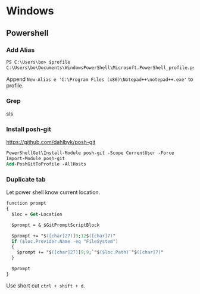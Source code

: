 
# Windows

## Powershell

### Add Alias

```ps
PS C:\Users\bo> $profile
C:\Users\bo\Documents\WindowsPowerShell\Microsoft.PowerShell_profile.ps1 
```
Append `New-Alias e 'C:\Program Files (x86)\Notepad++\notepad++.exe'` to profile.

### Grep 

sls

### Install posh-git

https://github.com/dahlbyk/posh-git

```ps
PowerShellGet\Install-Module posh-git -Scope CurrentUser -Force
Import-Module posh-git
Add-PoshGitToProfile -AllHosts
```

### Duplicate tab
Let power shell know current location.
```ps
function prompt
{
  $loc = Get-Location

  $prompt = & $GitPromptScriptBlock

  $prompt += "$([char]27)]9;12$([char]7)"
  if ($loc.Provider.Name -eq "FileSystem")
  {
    $prompt += "$([char]27)]9;9;`"$($loc.Path)`"$([char]7)"
  }

  $prompt
}
```

Use short cut `ctrl + shift + d`.
